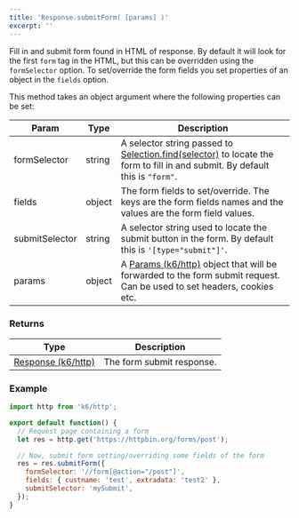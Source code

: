 ```yaml
---
title: 'Response.submitForm( [params] )'
excerpt: ''
---
```


Fill in and submit form found in HTML of response. By default it will look for the first `form` tag in the HTML, but this can be overridden using the `formSelector` option. To set/override the form fields you set properties of an object in the `fields` option.

This method takes an object argument where the following properties can be set:

| Param          | Type   | Description                                                                                                                                                                                 |
| -------------- | ------ | ------------------------------------------------------------------------------------------------------------------------------------------------------------------------------------------- |
| formSelector   | string | A selector string passed to [Selection.find(selector)](/javascript-api/k6-html/selection/selection-find-selector) to locate the form to fill in and submit. By default this is `"form"`. |
| fields         | object | The form fields to set/override. The keys are the form fields names and the values are the form field values.                                                                               |
| submitSelector | string | A selector string used to locate the submit button in the form. By default this is `'[type="submit"]'`.                                                                                     |
| params         | object | A [Params (k6/http)](/javascript-api/k6-http/params) object that will be forwarded to the form submit request. Can be used to set headers, cookies etc.                         |

### Returns

| Type                                                               | Description               |
| ------------------------------------------------------------------ | ------------------------- |
| [Response (k6/http)](/javascript-api/k6-http/response) | The form submit response. |

### Example

<div class="code-group" data-props='{"labels": []}'>

```js
import http from 'k6/http';

export default function() {
  // Request page containing a form
  let res = http.get('https://httpbin.org/forms/post');

  // Now, submit form setting/overriding some fields of the form
  res = res.submitForm({
    formSelector: '//form[@action="/post"]',
    fields: { custname: 'test', extradata: 'test2' },
    submitSelector: 'mySubmit',
  });
}
```

</div>
